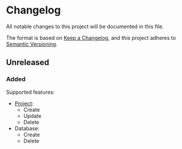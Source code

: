 # Changelog

All notable changes to this project will be documented in this file.

The format is based on [Keep a Changelog](https://keepachangelog.com/en/1.0.0/),
and this project adheres to [Semantic Versioning](https://semver.org/spec/v2.0.0.html).

## Unreleased

### Added

Supported features:
- [Project](https://neon.tech/docs/get-started-with-neon/setting-up-a-project/):
  - Create
  - Update
  - Delete
- Database:
  - Create
  - Delete

